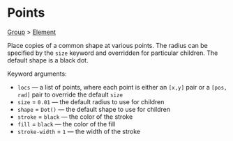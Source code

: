 # Points

[Group](/docs/group) > [Element](/docs/element)

Place copies of a common shape at various points. The radius can be specified by the `size` keyword and overridden for particular children. The default shape is a black dot.

Keyword arguments:
- `locs` — a list of points, where each point is either an `[x,y]` pair or a `[pos, rad]` pair to override the default `size`
- `size` = `0.01` — the default radius to use for children
- `shape` = `Dot()` — the default shape to use for children
- `stroke` = `black` — the color of the stroke
- `fill` = `black` — the color of the fill
- `stroke-width` = `1` — the width of the stroke
